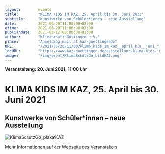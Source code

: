 ```yaml
---
layout:        events
title:         "KLIMA KIDS IM KAZ, 25. April bis 30. Juni 2021"
subtitle:      "Kunstwerke von Schüler*innen – neue Ausstellung"
date:          2021-06-20T11:00:00+02:00
etime:         2021-06-20T11:00:00+02:00
publishdate:   2021-03-12T00:00:00+01:00
author:        "Klimaschutz Göttingen e.V."
place:         "Anmeldung mail at kaz-goettingende"
URL:           "/2021/06/20/11/00/klima_kids_im_kaz__april_bis__juni_"
locURL:        "https://www.kaz-goettingen.de/ausstellung-klima-kids-im-kaz/"
image:         "/img/event/KlimaSchutzGö_bildKAZ.png"
---
```


**Veranstaltung: 20. Juni 2021, 11:00 Uhr**

KLIMA KIDS IM KAZ, 25. April bis 30. Juni 2021
===========

Kunstwerke von Schüler*innen – neue Ausstellung
-----------

![KlimaSchutzGö_plakatKAZ](/img/event/KlimaSchutzGö_plakatKAZ.png)

Mehr Informationen auf der [Webseite des Veranstalters](https://www.kaz-goettingen.de/ausstellung-klima-kids-im-kaz/)
